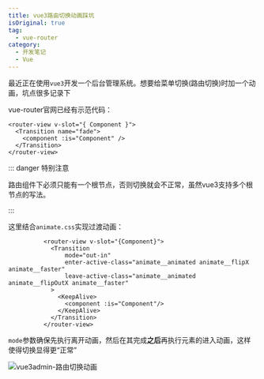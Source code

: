 ```yaml
---
title: vue3路由切换动画踩坑
isOriginal: true
tag:
  - vue-router
category:
  - 开发笔记
  - Vue
---
```


最近正在使用`vue3`开发一个后台管理系统。想要给菜单切换(路由切换)时加一个动画，坑点很多记录下

vue-router官网已经有示范代码：

```vue
<router-view v-slot="{ Component }">
  <Transition name="fade">
    <component :is="Component" />
  </Transition>
</router-view>
```

::: danger 特别注意

路由组件下必须只能有一个根节点，否则切换就会不正常，虽然vue3支持多个根节点的写法。

:::

这里结合`animate.css`实现过渡动画：

```vue
          <router-view v-slot="{Component}">
            <Transition
                mode="out-in"
                enter-active-class="animate__animated animate__flipX animate__faster"
                leave-active-class="animate__animated animate__flipOutX animate__faster"
            >
              <KeepAlive>
                <component :is="Component"/>
              </KeepAlive>
            </Transition>
          </router-view>
```

`mode`参数确保先执行离开动画，然后在其完成**之后**再执行元素的进入动画，这样使得切换显得更“正常”

![vue3admin-路由切换动画](https://zfh-nanjing-bucket.oss-cn-nanjing.aliyuncs.com/blog-images/vue3admin-%E8%B7%AF%E7%94%B1%E5%88%87%E6%8D%A2%E5%8A%A8%E7%94%BB.gif)